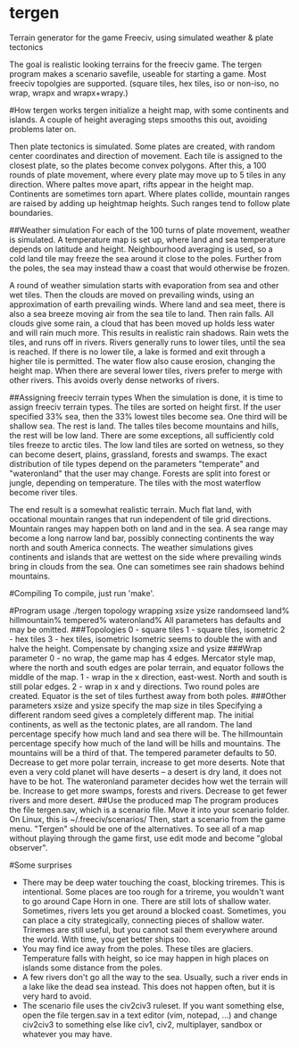 # tergen
Terrain generator for the game Freeciv, using simulated weather &amp; plate tectonics

The goal is realistic looking terrains for the freeciv game. The tergen program makes a scenario savefile, useable for starting a game. Most freeciv topolgies are supported. (square tiles, hex tiles, iso or non-iso, no wrap, wrapx and wrapx+wrapy.)

#How tergen works
tergen initialize a height map, with some continents and islands. A couple of height averaging steps smooths this out, avoiding problems later on.

Then plate tectonics is simulated. Some plates are created, with random center coordinates and direction of movement. Each tile is assigned to the closest plate, so the plates become convex polygons. After this, a 100 rounds of plate movement, where every plate may move up to 5 tiles in any direction. Where paltes move apart, rifts appear in the height map. Continents are sometimes torn apart. Where plates collide, mountain ranges are raised by adding up heightmap heights. Such ranges tend to follow plate boundaries.

##Weather simulation
For each of the 100 turns of plate movement, weather is simulated. A temperature map is set up, where land and sea temperature depends on latitude and height. Neighbourhood averaging is used, so a cold land tile may freeze the sea around it close to the poles. Further from the poles, the sea may instead thaw a coast that would otherwise be frozen. 

A round of weather simulation starts with evaporation from sea and other wet tiles. Then the clouds are moved on prevailing winds, using an approximation of earth prevailing winds. Where land and sea meet, there is also a sea breeze moving air from the sea tile to land. Then rain falls. All clouds give some rain, a cloud that has been moved up holds less water and will rain much more. This results in realistic rain shadows. Rain wets the tiles, and runs off in rivers. Rivers generally runs to lower tiles, until the sea is reached. If there is no lower tile, a lake is formed and exit through a higher tile is permitted. The water flow also cause erosion, changing the height map. When there are several lower tiles, rivers prefer to merge with other rivers. This avoids overly dense networks of rivers.

##Assigning freeciv terrain types
When the simulation is done, it is time to assign freeciv terrain types. The tiles are sorted on height first. If the user specified 33% sea, then the 33% lowest tiles become sea. One third will be shallow sea. The rest is land. The talles tiles become mountains and hills, the rest will be low land. There are some exceptions, all sufficiently cold tiles freeze to arctic tiles. The low land tiles are sorted on wetness, so they can become desert, plains, grassland, forests and swamps. The exact distribution of tile types depend on the parameters "temperate" and "wateronland" that the user may change. Forests are split into forest or jungle, depending on temperature. The tiles with the most waterflow become river tiles.

The end result is a somewhat realistic terrain. Much flat land, with occational mountain ranges that run independent of tile grid directions. Mountain ranges may happen both on land and in the sea. A sea range may become a long narrow land bar, possibly connecting continents the way north and south America connects. The weather simulations gives continents and islands that are wettest on the side where prevailing winds bring in clouds from the sea. One can sometimes see rain shadows behind mountains. 

#Compiling
To compile, just run 'make'. 

#Program usage
./tergen topology wrapping xsize ysize randomseed land% hillmountain% tempered% wateronland%
All parameters has defaults and may be omitted.
###Topologies
0 - square tiles
1 - square tiles, isometric
2 - hex tiles
3 - hex tiles, isometric
Isometric seems to double the with and halve the height. Compensate by changing xsize and ysize
###Wrap parameter
0 - no wrap, the game map has 4 edges. Mercator style map, where the north and south edges are polar terrain, and equator follows the middle of the map.
1 - wrap in the x direction, east-west. North and south is still polar edges.
2 - wrap in x and y directions. Two round poles are created. Equator is the set of tiles furthest away from both poles.
###Other parameters
xsize and ysize specify the map size in tiles
Specifying a different random seed gives a completely different map. The initial continents, as well as the tectonic plates, are all random.
The land percentage specify how much land and sea there will be.
The hillmountain percentage specify how much of the land will be hills and mountains. The mountains will be a third of that.
The tempered parameter defaults to 50. Decrease to get more polar terrain, increase to get more deserts. Note that even a very cold planet will have deserts – a desert is dry land, it does not have to be hot. 
The wateronland parameter decides how wet the terrain will be. Increase to get more swamps, forests and rivers. Decrease to get fewer rivers and more desert.
##Use the produced map
The program produces the file tergen.sav, which is a scenario file. Move it into your scenario folder. On Linux, this is ~/.freeciv/scenarios/  Then, start a scenario from the game menu. "Tergen" should be one of the alternatives.
To see all of a map without playing through the game first, use edit mode and become "global observer". 

#Some surprises
* There may be deep water touching the coast, blocking triremes.  This is intentional. Some places are too rough for a trireme, you wouldn't want to go around Cape Horn in one. There are still lots of shallow water. Sometimes, rivers lets you get around a blocked coast. Sometimes, you can place a city strategically, connecting pieces of shallow water. Triremes are still useful, but you cannot sail them everywhere around the world. With time, you get better ships too.
* You may find ice away from the poles. These tiles are glaciers. Temperature falls with height, so ice may happen in high places on islands some distance from the poles.
* A few rivers don't go all the way to the sea. Usually, such a river ends in a lake like the dead sea instead. This does not happen often, but it is very hard to avoid.
* The scenario file uses the civ2civ3 ruleset. If you want something else, open the file tergen.sav in a text editor (vim, notepad, ...) and change civ2civ3 to something else like civ1, civ2, multiplayer, sandbox or whatever you may have.
